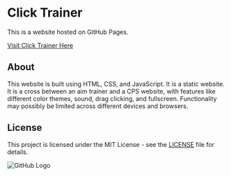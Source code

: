 # Click Trainer

This is a website hosted on GitHub Pages.

[Visit Click Trainer Here](https://iheartgithub1234.github.io/click-trainer/)

## About

This website is built using HTML, CSS, and JavaScript. It is a static website. It is a cross between an aim trainer and a CPS website, with features like different color themes, sound, drag clicking, and fullscreen. Functionality may possibly be limited across different devices and browsers.

## License

This project is licensed under the MIT License - see the [LICENSE](LICENSE) file for details.

![GitHub Logo](https://github.githubassets.com/images/modules/logos_page/GitHub-Mark.png)
